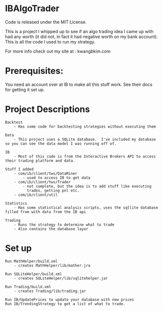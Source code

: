 IBAlgoTrader
===========

Code is released under the MIT License.

This is a project I whipped up to see if an algo trading idea I came up
with had any worth (it did not, in fact it had negative worth on my bank
account).  This is all the code I used to run my strategy.

For more info check out my site at : kwangbkim.com

Prerequisites:
===========
You need an account over at IB to make all this stuff work.  See their docs for getting it set up.

Project Descriptions
===========
	Backtest
		- Has some code for backtesting strategies without executing them
	
	Data
		- This project uses a SQLite database.  I've included my database so you can see the data model I was running off of.

	IB
		- Most of this code is from the Interactive Brokers API to access their trading platform and data.

	Stuff I added
		- com/ib/client/tws/DataMiner
			- used to access IB to get data
		- com/ib/client/tws/Trader
			- not complete, but the idea is to add stuff like executing 
			  trades, getting pnl etc.
		- com/ib/client/util 

	Statistics
		- Has some statistical analysis scripts, uses the sqllite database filled from with data from the IB api
	
	Trading
		- Runs the strategy to determine what to trade
		- Also contains the database layer  

Set up
===========
	Run MathHelper/build.xml 
		- creates MathHelper/lib/mather.jra
	
	Run SQLiteHelper/build.xml
		- creates SQLiteHelper/lib/sqlitehelper.jar
	
	Run Trading/build.xml
		- creates Trading/lib/trading.jar

	Run IB/UpdatePrices to update your database with new prices
	Run IB/TrendingStrategy to get a list of what to trade.